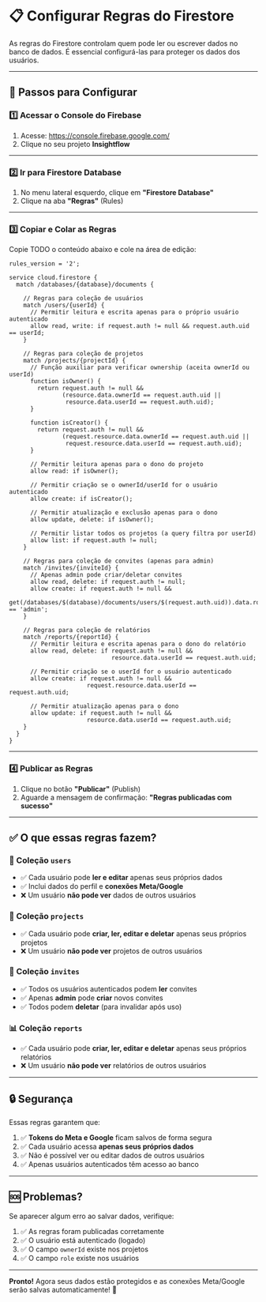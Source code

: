# 📋 Configurar Regras do Firestore

As regras do Firestore controlam quem pode ler ou escrever dados no banco de dados. É essencial configurá-las para proteger os dados dos usuários.

---

## 🔧 Passos para Configurar

### 1️⃣ Acessar o Console do Firebase

1. Acesse: https://console.firebase.google.com/
2. Clique no seu projeto **Insightflow**

---

### 2️⃣ Ir para Firestore Database

1. No menu lateral esquerdo, clique em **"Firestore Database"**
2. Clique na aba **"Regras"** (Rules)

---

### 3️⃣ Copiar e Colar as Regras

Copie TODO o conteúdo abaixo e cole na área de edição:

```
rules_version = '2';

service cloud.firestore {
  match /databases/{database}/documents {
    
    // Regras para coleção de usuários
    match /users/{userId} {
      // Permitir leitura e escrita apenas para o próprio usuário autenticado
      allow read, write: if request.auth != null && request.auth.uid == userId;
    }
    
    // Regras para coleção de projetos
    match /projects/{projectId} {
      // Função auxiliar para verificar ownership (aceita ownerId ou userId)
      function isOwner() {
        return request.auth != null && 
               (resource.data.ownerId == request.auth.uid || 
                resource.data.userId == request.auth.uid);
      }
      
      function isCreator() {
        return request.auth != null && 
               (request.resource.data.ownerId == request.auth.uid || 
                request.resource.data.userId == request.auth.uid);
      }
      
      // Permitir leitura apenas para o dono do projeto
      allow read: if isOwner();
      
      // Permitir criação se o ownerId/userId for o usuário autenticado
      allow create: if isCreator();
      
      // Permitir atualização e exclusão apenas para o dono
      allow update, delete: if isOwner();
      
      // Permitir listar todos os projetos (a query filtra por userId)
      allow list: if request.auth != null;
    }
    
    // Regras para coleção de convites (apenas para admin)
    match /invites/{inviteId} {
      // Apenas admin pode criar/deletar convites
      allow read, delete: if request.auth != null;
      allow create: if request.auth != null && 
                      get(/databases/$(database)/documents/users/$(request.auth.uid)).data.role == 'admin';
    }
    
    // Regras para coleção de relatórios
    match /reports/{reportId} {
      // Permitir leitura e escrita apenas para o dono do relatório
      allow read, delete: if request.auth != null && 
                             resource.data.userId == request.auth.uid;
      
      // Permitir criação se o userId for o usuário autenticado
      allow create: if request.auth != null && 
                      request.resource.data.userId == request.auth.uid;
      
      // Permitir atualização apenas para o dono
      allow update: if request.auth != null && 
                      resource.data.userId == request.auth.uid;
    }
  }
}
```

---

### 4️⃣ Publicar as Regras

1. Clique no botão **"Publicar"** (Publish)
2. Aguarde a mensagem de confirmação: **"Regras publicadas com sucesso"**

---

## ✅ O que essas regras fazem?

### 👤 Coleção `users`
- ✅ Cada usuário pode **ler e editar** apenas seus próprios dados
- ✅ Inclui dados do perfil e **conexões Meta/Google**
- ❌ Um usuário **não pode ver** dados de outros usuários

### 📁 Coleção `projects`
- ✅ Cada usuário pode **criar, ler, editar e deletar** apenas seus próprios projetos
- ❌ Um usuário **não pode ver** projetos de outros usuários

### 📧 Coleção `invites`
- ✅ Todos os usuários autenticados podem **ler** convites
- ✅ Apenas **admin** pode **criar** novos convites
- ✅ Todos podem **deletar** (para invalidar após uso)

### 📊 Coleção `reports`
- ✅ Cada usuário pode **criar, ler, editar e deletar** apenas seus próprios relatórios
- ❌ Um usuário **não pode ver** relatórios de outros usuários

---

## 🔒 Segurança

Essas regras garantem que:

1. ✅ **Tokens do Meta e Google** ficam salvos de forma segura
2. ✅ Cada usuário acessa **apenas seus próprios dados**
3. ✅ Não é possível ver ou editar dados de outros usuários
4. ✅ Apenas usuários autenticados têm acesso ao banco

---

## 🆘 Problemas?

Se aparecer algum erro ao salvar dados, verifique:

1. ✅ As regras foram publicadas corretamente
2. ✅ O usuário está autenticado (logado)
3. ✅ O campo `ownerId` existe nos projetos
4. ✅ O campo `role` existe nos usuários

---

**Pronto!** Agora seus dados estão protegidos e as conexões Meta/Google serão salvas automaticamente! 🎉


